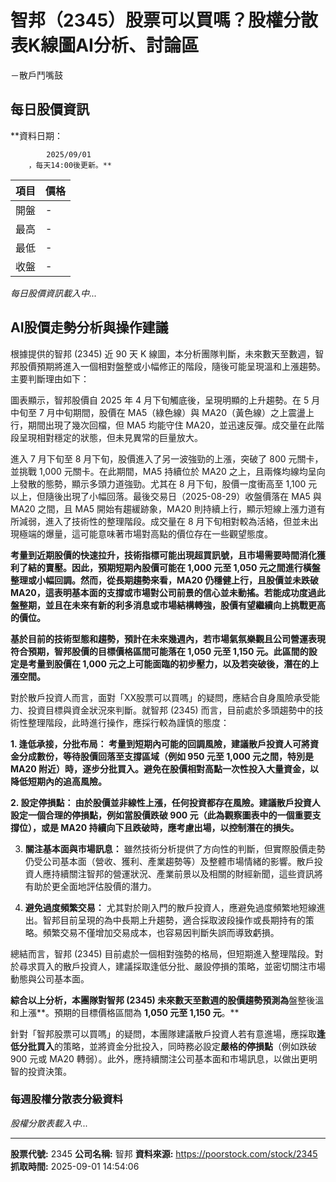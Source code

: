 # 智邦（2345）股票可以買嗎？股權分散表K線圖AI分析、討論區
－散戶鬥嘴鼓

## 每日股價資訊

**資料日期：
        
            2025/09/01
        ，每天14:00後更新。**

| 項目 | 價格 |
|------|------|
| 開盤 | - |
| 最高 | - |
| 最低 | - |
| 收盤 | - |

*每日股價資訊載入中...*

## AI股價走勢分析與操作建議

根據提供的智邦 (2345) 近 90 天 K 線圖，本分析團隊判斷，未來數天至數週，智邦股價預期將進入一個相對盤整或小幅修正的階段，隨後可能呈現溫和上漲趨勢。主要判斷理由如下：

圖表顯示，智邦股價自 2025 年 4 月下旬觸底後，呈現明顯的上升趨勢。在 5 月中旬至 7 月中旬期間，股價在 MA5（綠色線）與 MA20（黃色線）之上震盪上行，期間出現了幾次回檔，但 MA5 均能守住 MA20，並迅速反彈。成交量在此階段呈現相對穩定的狀態，但未見異常的巨量放大。

進入 7 月下旬至 8 月下旬，股價進入了另一波強勁的上漲，突破了 800 元關卡，並挑戰 1,000 元關卡。在此期間，MA5 持續位於 MA20 之上，且兩條均線均呈向上發散的態勢，顯示多頭力道強勁。尤其在 8 月下旬，股價一度衝高至 1,100 元以上，但隨後出現了小幅回落。最後交易日（2025-08-29）收盤價落在 MA5 與 MA20 之間，且 MA5 開始有趨緩跡象，MA20 則持續上行，顯示短線上漲力道有所減弱，進入了技術性的整理階段。成交量在 8 月下旬相對較為活絡，但並未出現極端的爆量，這可能意味著市場對高點的價位存在一些觀望態度。

**考量到近期股價的快速拉升，技術指標可能出現超買訊號，且市場需要時間消化獲利了結的賣壓。因此，預期短期內股價可能在 1,000 元至 1,050 元之間進行橫盤整理或小幅回調。然而，從長期趨勢來看，MA20 仍穩健上行，且股價並未跌破 MA20，這表明基本面的支撐或市場對公司前景的信心並未動搖。若能成功度過此盤整期，並且在未來有新的利多消息或市場結構轉強，股價有望繼續向上挑戰更高的價位。**

**基於目前的技術型態和趨勢，預計在未來幾週內，若市場氣氛樂觀且公司營運表現符合預期，智邦股價的目標價格區間可能落在 **1,050 元至 1,150 元**。此區間的設定是考量到股價在 1,000 元之上可能面臨的初步壓力，以及若突破後，潛在的上漲空間。**

對於散戶投資人而言，面對「XX股票可以買嗎」的疑問，應結合自身風險承受能力、投資目標與資金狀況來判斷。就智邦 (2345) 而言，目前處於多頭趨勢中的技術性整理階段，此時進行操作，應採行較為謹慎的態度：

**1.  **逢低承接，分批布局：** 考量到短期內可能的回調風險，建議散戶投資人可將資金分成數份，等待股價回落至支撐區域（例如 950 元至 1,000 元之間，特別是 MA20 附近）時，逐步分批買入。避免在股價相對高點一次性投入大量資金，以降低短期內的追高風險。**

**2.  **設定停損點：** 由於股價並非線性上漲，任何投資都存在風險。建議散戶投資人設定一個合理的停損點，例如當股價跌破 900 元（此為觀察圖表中的一個重要支撐位），或是 MA20 持續向下且跌破時，應考慮出場，以控制潛在的損失。**

3.  **關注基本面與市場訊息：** 雖然技術分析提供了方向性的判斷，但實際股價走勢仍受公司基本面（營收、獲利、產業趨勢等）及整體市場情緒的影響。散戶投資人應持續關注智邦的營運狀況、產業前景以及相關的財經新聞，這些資訊將有助於更全面地評估股價的潛力。

4.  **避免過度頻繁交易：** 尤其對於剛入門的散戶投資人，應避免過度頻繁地短線進出。智邦目前呈現的為中長期上升趨勢，適合採取波段操作或長期持有的策略。頻繁交易不僅增加交易成本，也容易因判斷失誤而導致虧損。

總結而言，智邦 (2345) 目前處於一個相對強勢的格局，但短期進入整理階段。對於尋求買入的散戶投資人，建議採取逢低分批、嚴設停損的策略，並密切關注市場動態與公司基本面。

**綜合以上分析，本團隊對智邦 (2345) 未來數天至數週的股價趨勢預測為**盤整後溫和上漲**。預期的目標價格區間為 **1,050 元至 1,150 元**。**

針對「智邦股票可以買嗎」的疑問，本團隊建議散戶投資人若有意進場，應採取**逢低分批買入**的策略，並將資金分批投入，同時務必設定**嚴格的停損點**（例如跌破 900 元或 MA20 轉弱）。此外，應持續關注公司基本面和市場訊息，以做出更明智的投資決策。

### 每週股權分散表分級資料

*股權分散表載入中...*

---

**股票代號:** 2345
**公司名稱:** 智邦
**資料來源:** https://poorstock.com/stock/2345
**抓取時間:** 2025-09-01 14:54:06